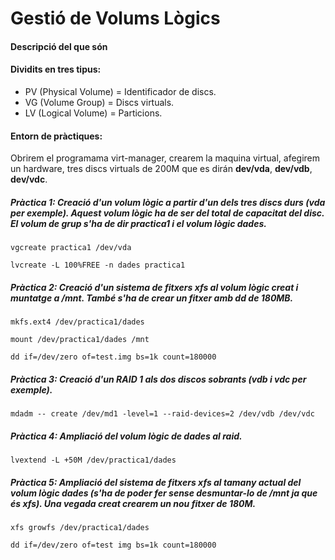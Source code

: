 # Gestió de Volums Lògics

#### Descripció del que són




#### Dividits en tres tipus:
- PV (Physical Volume) = Identificador de discs.
- VG (Volume Group) = Discs virtuals.
- LV (Logical Volume) = Particions.

#### Entorn de pràctiques:

Obrirem el programama virt-manager, crearem la maquina virtual, afegirem un hardware, tres discs virtuals de 200M que es dirán **dev/vda**, **dev/vdb**, **dev/vdc**.

##### Pràctica 1: Creació d'un volum lògic a partir d'un dels tres discs durs (vda per exemple). Aquest volum lògic ha de ser del total de capacitat del disc. El volum de grup s'ha de dir practica1 i el volum lògic dades.

    vgcreate practica1 /dev/vda

    lvcreate -L 100%FREE -n dades practica1

##### Pràctica 2: Creació d'un sistema de fitxers xfs al volum lògic creat i muntatge a /mnt. També s'ha de crear un fitxer amb dd de 180MB.

    mkfs.ext4 /dev/practica1/dades

    mount /dev/practica1/dades /mnt

    dd if=/dev/zero of=test.img bs=1k count=180000

##### Pràctica 3: Creació d'un RAID 1 als dos discos sobrants (vdb i vdc per exemple).

    mdadm -- create /dev/md1 -level=1 --raid-devices=2 /dev/vdb /dev/vdc

##### Pràctica 4: Ampliació del volum lògic de dades al raid.

    lvextend -L +50M /dev/practica1/dades

##### Pràctica 5: Ampliació del sistema de fitxers xfs al tamany actual del volum lògic dades (s'ha de poder fer sense desmuntar-lo de /mnt ja que és xfs). Una vegada creat crearem un nou fitxer de 180M.

    xfs growfs /dev/practica1/dades
    
    dd if=/dev/zero of=test img bs=1k count=180000
